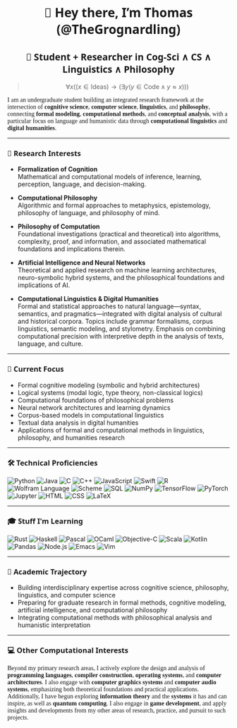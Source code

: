 <h1 align="center" style="font-family: 'Fira Sans', 'Segoe UI', sans-serif;"><b>
👋 Hey there, I’m Thomas (@TheGrognardling)
</b></h1>

<h2 align="center" style="font-family: 'Fira Sans', 'Segoe UI', sans-serif;">🚀 Student + Researcher in Cog-Sci ∧ CS ∧ Linguistics ∧ Philosophy</h2>

> $$\displaystyle \forall x \left( (x \in \text{Ideas}) \rightarrow (\exists y (y \in \text{Code} \land y \approx x)) \right)$$

<p style="font-family: 'Merriweather', serif;">
I am an undergraduate student building an integrated research framework at the intersection of <b>cognitive science</b>, <b>computer science</b>, <b>linguistics</b>, and <b>philosophy</b>, connecting <b>formal modeling</b>, <b>computational methods</b>, and <b>conceptual analysis</b>, with a particular focus on language and humanistic data through <b>computational linguistics</b> and <b>digital humanities</b>.
</p>

---

<h3 style="font-family: 'Fira Sans', 'Segoe UI', sans-serif;">🧠 Research Interests</h3>

- **Formalization of Cognition**  
  Mathematical and computational models of inference, learning, perception, language, and decision-making.

- **Computational Philosophy**  
  Algorithmic and formal approaches to metaphysics, epistemology, philosophy of language, and philosophy of mind.

- **Philosophy of Computation**  
  Foundational investigations (practical and theoretical) into algorithms, complexity, proof, and information, and associated mathematical foundations and implications therein.

- **Artificial Intelligence and Neural Networks**  
  Theoretical and applied research on machine learning architectures, neuro-symbolic hybrid systems, and the philosophical foundations and implications of AI.

- **Computational Linguistics & Digital Humanities**  
  Formal and statistical approaches to natural language—syntax, semantics, and pragmatics—integrated with digital analysis of cultural and historical corpora. Topics include grammar formalisms, corpus linguistics, semantic modeling, and stylometry. Emphasis on combining computational precision with interpretive depth in the analysis of texts, language, and culture.

---

<h3 style="font-family: 'Fira Sans', 'Segoe UI', sans-serif;">🔬 Current Focus</h3>

- Formal cognitive modeling (symbolic and hybrid architectures)  
- Logical systems (modal logic, type theory, non-classical logics)  
- Computational foundations of philosophical problems  
- Neural network architectures and learning dynamics  
- Corpus-based models in computational linguistics  
- Textual data analysis in digital humanities  
- Applications of formal and computational methods in linguistics, philosophy, and humanities research

---

<h3 style="font-family: 'Fira Sans', 'Segoe UI', sans-serif;">🛠 Technical Proficiencies</h3>

![Python](https://img.shields.io/badge/Python-3776AB?style=flat-square&logo=python&logoColor=white)
![Java](https://img.shields.io/badge/Java-007396?style=flat-square&logo=openjdk&logoColor=white)
![C](https://img.shields.io/badge/C-A8B9CC?style=flat-square&logo=c&logoColor=white)
![C++](https://img.shields.io/badge/C++-00599C?style=flat-square&logo=c%2B%2B&logoColor=white)
![JavaScript](https://img.shields.io/badge/JavaScript-323330?style=flat-square&logo=javascript&logoColor=F7DF1E)
![Swift](https://img.shields.io/badge/Swift-FA7343?style=flat-square&logo=swift&logoColor=white)
![R](https://img.shields.io/badge/R-276DC3?style=flat-square&logo=r&logoColor=white)
![Wolfram Language](https://img.shields.io/badge/Wolfram_Language-DD1100?style=flat-square&logoColor=white)
![Scheme](https://img.shields.io/badge/Scheme-9F1D20?style=flat-square&logoColor=white)
![SQL](https://img.shields.io/badge/SQL-4479A1?style=flat-square&logo=postgresql&logoColor=white)
![NumPy](https://img.shields.io/badge/NumPy-013243?style=flat-square&logo=numpy&logoColor=white)
![TensorFlow](https://img.shields.io/badge/TensorFlow-FF6F00?style=flat-square&logo=tensorflow&logoColor=white)
![PyTorch](https://img.shields.io/badge/PyTorch-EE4C2C?style=flat-square&logo=pytorch&logoColor=white)
![Jupyter](https://img.shields.io/badge/Jupyter-F37626?style=flat-square&logo=jupyter&logoColor=white)
![HTML](https://img.shields.io/badge/HTML-E34F26?style=flat-square&logo=html5&logoColor=white)
![CSS](https://img.shields.io/badge/CSS-1572B6?style=flat-square&logo=css3&logoColor=white)
![LaTeX](https://img.shields.io/badge/LaTeX-008080?style=flat-square&logo=latex&logoColor=white)

---

<h3 style="font-family: 'Fira Sans', 'Segoe UI', sans-serif;">🎓 Stuff I'm Learning</h3>

![Rust](https://img.shields.io/badge/Rust-1c1c1c?style=flat-square&logo=rust&logoColor=white)
![Haskell](https://img.shields.io/badge/Haskell-5D4F85?style=flat-square&logo=haskell&logoColor=white)
![Pascal](https://img.shields.io/badge/Pascal-002F6C?style=flat-square&logoColor=white)
![OCaml](https://img.shields.io/badge/OCaml-EC6813?style=flat-square&logo=ocaml&logoColor=white)
![Objective-C](https://img.shields.io/badge/Objective--C-438EFF?style=flat-square&logo=apple&logoColor=white)
![Scala](https://img.shields.io/badge/Scala-DC322F?style=flat-square&logo=scala&logoColor=white) 
![Kotlin](https://img.shields.io/badge/Kotlin-0095D5?style=flat-square&logo=kotlin&logoColor=white)
![Pandas](https://img.shields.io/badge/Pandas-150458?style=flat-square&logo=pandas&logoColor=white)
![Node.js](https://img.shields.io/badge/Node.js-339933?style=flat-square&logo=nodedotjs&logoColor=white)
![Emacs](https://img.shields.io/badge/Emacs-7F5AB6?style=flat-square&logo=gnuemacs&logoColor=white)
![Vim](https://img.shields.io/badge/Vim-019733?style=flat-square&logo=vim&logoColor=white)

---

<h3 style="font-family: 'Fira Sans', 'Segoe UI', sans-serif;">🌱 Academic Trajectory</h3>

- Building interdisciplinary expertise across cognitive science, philosophy, linguistics, and computer science  
- Preparing for graduate research in formal methods, cognitive modeling, artificial intelligence, and computational philosophy  
- Integrating computational methods with philosophical analysis and humanistic interpretation

---

<h3 style="font-family: 'Fira Sans', 'Segoe UI', sans-serif;">💻 Other Computational Interests</h3>

<p style="font-family: 'Merriweather', serif;">
Beyond my primary research areas, I actively explore the design and analysis of <b>programming languages</b>, <b>compiler construction</b>, <b>operating systems</b>, and <b>computer architectures</b>. I also engage with <b>computer graphics systems</b> and <b>computer audio systems</b>, emphasizing both theoretical foundations and practical applications. Additionally, I have begun exploring <b>information theory</b> and the <b>systems</b> it has and can inspire, as well as <b>quantum computing</b>. I also engage in <b>game development</b>, and apply insights and developments from my other areas of research, practice, and pursuit to such projects.
</p>